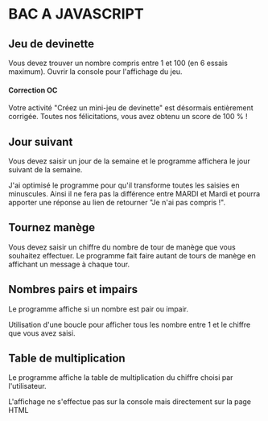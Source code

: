# BAC A JAVASCRIPT

## Jeu de devinette

Vous devez trouver un nombre compris entre 1 et 100 (en 6 essais maximum).
Ouvrir la console pour l'affichage du jeu.

#### Correction OC
Votre activité "Créez un mini-jeu de devinette" est désormais entièrement corrigée. Toutes nos félicitations, vous avez obtenu un score de 100 % !

## Jour suivant

Vous devez saisir un jour de la semaine et le programme affichera le jour suivant de la semaine.

J'ai optimisé le programme pour qu'il transforme toutes les saisies en minuscules.
Ainsi il ne fera pas la différence entre MARDI et Mardi et pourra apporter une réponse au lien de retourner "Je n'ai pas compris !".

## Tournez manège

Vous devez saisir un chiffre du nombre de tour de manège que vous souhaitez effectuer.
Le programme fait faire autant de tours de manège en affichant un message à chaque tour.

## Nombres pairs et impairs

Le programme affiche si un nombre est pair ou impair.

Utilisation d'une boucle pour afficher tous les nombre entre 1 et le chiffre que vous avez saisi.

## Table de multiplication

Le programme affiche la table de multiplication du chiffre choisi par l'utilisateur.

L'affichage ne s'effectue pas sur la console mais directement sur la page HTML
